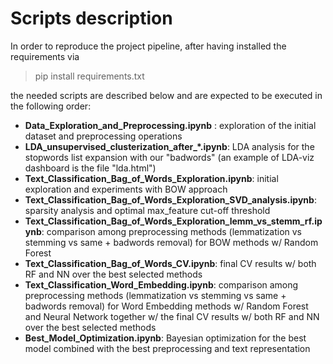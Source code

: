 <h1>Scripts description</h1>

In order to reproduce the project pipeline, after having installed the requirements via

> pip install requirements.txt

the needed scripts are described below and are expected to be executed in the following order:
<ul>
<li><strong>Data_Exploration_and_Preprocessing.ipynb</strong> : exploration of the initial dataset and preprocessing operations</li>

<li><strong>LDA_unsupervised_clusterization_after_*.ipynb</strong>: LDA analysis for the stopwords list expansion with  our "badwords" (an example of LDA-viz dashboard is the file "lda.html")</li>

<li><strong>Text_Classification_Bag_of_Words_Exploration.ipynb</strong>: initial exploration and experiments with BOW approach</li>

<li><strong>Text_Classification_Bag_of_Words_Exploration_SVD_analysis.ipynb</strong>: sparsity analysis and optimal max_feature cut-off threshold</li>

<li><strong>Text_Classification_Bag_of_Words_Exploration_lemm_vs_stemm_rf.ipynb</strong>: comparison among preprocessing methods (lemmatization vs stemming vs same + badwords removal) for BOW methods w/ Random Forest</li>

<li><strong>Text_Classification_Bag_of_Words_CV.ipynb</strong>: final CV results w/ both RF and NN over the best selected methods</li>
<li><strong>Text_Classification_Word_Embedding.ipynb</strong>: comparison among preprocessing methods (lemmatization vs stemming vs same + badwords removal) for Word Embedding methods w/ Random Forest and Neural Network together w/ the final CV results w/ both RF and NN over the best selected methods</li>
<li><strong>Best_Model_Optimization.ipynb</strong>: Bayesian optimization for the best model combined with the best preprocessing and text representation</li>
</ul>
